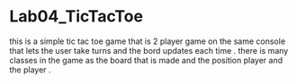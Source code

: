# Lab04_TicTacToe
 this is a simple tic tac toe game that is 2 player game on the same console that lets the user take turns and the bord updates each time . there is many classes in 
 the game as the board that is made and the position player and the player .
